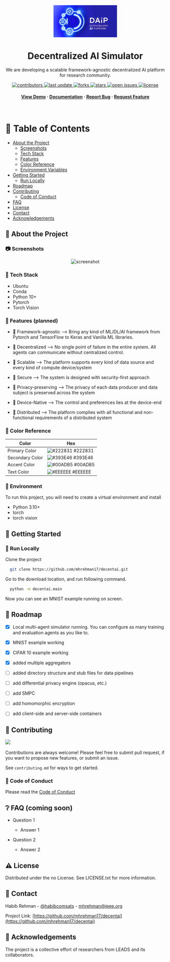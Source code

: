 <div align="center">
  <img src="assets/logo.png" alt="logo" width="200" height="auto" />
  <h1>Decentralized AI Simulator</h1>
  <p>
    We are developing a scalable framework-agnostic decentralized AI platform for research community.
  </p>  
<!-- Badges -->
<p>
  <a href="https://github.com/mhrehman17/decentai/graphs/contributors">
    <img src="https://img.shields.io/github/contributors/mhrehman17/decentai" alt="contributors" />
  </a>
  <a href="">
    <img src="https://img.shields.io/github/last-commit/mhrehman17/decentai" alt="last update" />
  </a>
  <a href="https://github.com/mhrehman17/decentai/network/members">
    <img src="https://img.shields.io/github/forks/mhrehman17/decentai" alt="forks" />
  </a>
  <a href="https://github.com/mhrehman17/decentai/stargazers">
    <img src="https://img.shields.io/github/stars/mhrehman17/decentai" alt="stars" />
  </a>
  <a href="https://github.com/mhrehman17/decentai/issues/">
    <img src="https://img.shields.io/github/issues/mhrehman17/decentai" alt="open issues" />
  </a>
  <a href="https://github.com/mhrehman17/decentai/blob/master/LICENSE">
    <img src="https://img.shields.io/github/license/mhrehman17/decentai.svg" alt="license" />
  </a>
</p>
   
<h4>
    <a href="https://github.com/mhrehman17/decentai/">View Demo</a>
  <span> · </span>
    <a href="https://github.com/mhrehman17/decentai">Documentation</a>
  <span> · </span>
    <a href="https://github.com/mhrehman17/decentai/">Report Bug</a>
  <span> · </span>
    <a href="https://github.com/mhrehman17/decentai/issues/">Request Feature</a>
  </h4>
</div>

<br />

<!-- Table of Contents -->
# :notebook_with_decorative_cover: Table of Contents

- [About the Project](#star2-about-the-project)
  * [Screenshots](#camera-screenshots)
  * [Tech Stack](#space_invader-tech-stack)
  * [Features](#dart-features)
  * [Color Reference](#art-color-reference)
  * [Environment Variables](#key-environment-variables)
- [Getting Started](#toolbox-getting-started)
  * [Run Locally](#running-run-locally)
- [Roadmap](#compass-roadmap)
- [Contributing](#wave-contributing)
  * [Code of Conduct](#scroll-code-of-conduct)
- [FAQ](#grey_question-faq)
- [License](#warning-license)
- [Contact](#handshake-contact)
- [Acknowledgements](#gem-acknowledgements)

  

<!-- About the Project -->
## :star2: About the Project


<!-- Screenshots -->
### :camera: Screenshots

<div align="center"> 
  <img src="assets/screenshot.gif" alt="screenshot" />
</div>


<!-- TechStack -->
### :space_invader: Tech Stack

- Ubuntu
- Conda
- Python 10+
- Pytorch
- Torch Vision

<!-- Features -->
### :dart: Features (planned)

- 🤔 Framework-agnostic --> 
Bring any kind of ML/DL/AI framework from Pytorch and TensorFlow to Keras and Vanilla ML libraries.

- 🤔 Decentralized --> 
No single point of failure in the entire system. All agents can communicate without centralized control. 

- 🤔 Scalable --> 
The platform supports every kind of data source and every kind of compute device/system

- 🤔 Secure --> 
The system is designed with security-first approach

- 🤔 Privacy-preserving --> 
The privacy of each data producer and data subject is preserved across the system

- 🤔 Device-Native --> 
The control and preferences lies at the device-end

- 🤔 Distributed --> 
The platform complies with all functional and non-functional requirements of a distributed system

<!-- Color Reference -->
### :art: Color Reference

| Color             | Hex                                                                |
| ----------------- | ------------------------------------------------------------------ |
| Primary Color | ![#222831](https://via.placeholder.com/10/222831?text=+) #222831 |
| Secondary Color | ![#393E46](https://via.placeholder.com/10/393E46?text=+) #393E46 |
| Accent Color | ![#00ADB5](https://via.placeholder.com/10/00ADB5?text=+) #00ADB5 |
| Text Color | ![#EEEEEE](https://via.placeholder.com/10/EEEEEE?text=+) #EEEEEE |


<!-- Env Variables -->
### :key: Environment

To run this project, you will need to create a virtual environment and install
- Python 3.10+
- torch
- torch vision


<!-- Getting Started -->
## 	:toolbox: Getting Started

<!-- Run Locally -->
### :running: Run Locally

Clone the project

```bash
  git clone https://github.com/mhrehman17/decentai.git
```

Go to the download location, and run following command.

```bash
  python -m decentai.main 
```

Now you can see an MNIST example running on screen.

<!-- Roadmap -->
## :compass: Roadmap

* [x] Local multi-agent simulator running. You can configure as many training and evaluation agents as you like to.
* [x] MNIST example working
* [x] CIFAR 10 example working 
* [x] added multiple aggregators
* [ ] added directory structure and stub files for data pipelines 
* [ ] add differential privacy engine (opacus, etc.) 
* [ ] add SMPC 
* [ ] add homomorphic encryption 
* [ ] add client-side and server-side containers





<!-- Contributing -->
## :wave: Contributing

<a href="https://github.com/mhrehman17/decentai/graphs/contributors">
  <img src="https://contrib.rocks/image?repo=mhrehman17/decentai" />
</a>


Contributions are always welcome! Please feel free to submit pull request, if you want to propose new features, or submit an issue. 

See `contributing.md` for ways to get started.


<!-- Code of Conduct -->
### :scroll: Code of Conduct

Please read the [Code of Conduct](https://github.com/mhrehman17/decentai/blob/master/CODE_OF_CONDUCT.md)

<!-- FAQ -->
## :grey_question: FAQ (coming soon)

- Question 1

  + Answer 1

- Question 2

  + Answer 2


<!-- License -->
## :warning: License

Distributed under the no License. See LICENSE.txt for more information.


<!-- Contact -->
## :handshake: Contact

Habib Rehman - [@habibcomsats](https://twitter.com/habibcomsats) - mhrehman@ieee.org

Project Link: [https://github.com/mhrehman17/decentai](https://github.com/mhrehman17/decentai)


<!-- Acknowledgments -->
## :gem: Acknowledgements

The project is a collective effort of researchers from LEADS and its collaborators.







